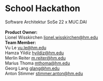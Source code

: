 # School Hackathon
Software Architektur SoSe 22 x MUC.DAI \
\
**Product Owner:**\
Lionel Wisskirchen <a href="MAILTO:lionel.wisskirchen@hm.edu"><lionel.wisskirchen@hm.edu></a> \
**Team Member:**\
Vu Le <a href="MAILTO:vu.le@hm.edu"><vu.le@hm.edu></a>\
Hamza Yildiz <a href="MAILTO:hyildiz@hm.edu"><hyildiz@hm.edu></a>\
Merlin Reiter <a href="MAILTO:m.reiter@hm.edu"><m.reiter@hm.edu></a>\
Marius Thoma <a href="MAILTO:mthoma@hm.edu">mthoma@hm.edu</a>\
Georg Lang <a href="MAILTO:glang@hm.edu"><glang@hm.edu></a>\
Anton Stimmer <a href="MAILTO:stimmer.anton@hm.edu">stimmer.anton@hm.edu</a>
